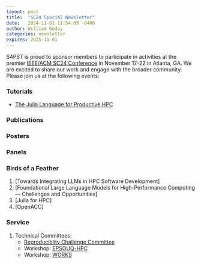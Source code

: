 ```yaml
---
layout: post
title:  "SC24 Special Newsletter"
date:   2024-11-01 11:54:05 -0400
author: William Godoy
categories: newsletter
expires: 2025-11-01
---
```


S4PST is proud to sponsor members to participate in activities at the premier [IEEE/ACM SC24 Conference](https://sc24.supercomputing.org/) in November 17-22 in Atlanta, GA. We are excited to share our work and engage with the broader community. Please join us at the following events:

### Tutorials

- [The Julia Language for Productive HPC](https://sc24.conference-program.com/presentation/?id=tut130&sess=sess433)

### Publications


### Posters


### Panels


### Birds of a Feather

1. [Towards Integrating LLMs in HPC Software Development]
2. [Foundational Large Language Models for High-Performance Computing — Challenges and Opportunities]
3. [Julia for HPC]
4. [OpenACC]


### Service

1. Technical Committees:
    - [Reproduciblity Challenge Committee](https://sc24.supercomputing.org/program/papers/reproducibility-initiative/)
    - Workshop: [EPSOUQ-HPC](https://epsouqhpc.ornl.gov/organizers/)
    - Workshop: [WORKS](https://works-workshop.org/)
